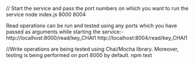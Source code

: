 
// Start the service and pass the port numbers on which you want to run the service
node index.js 8000 8004

Read operations can be run and tested using any ports which you have passed as arguments while starting the service:-
http://localhost:8000/read/key_CHAI1
http://localhost:8004/read/key_CHAI1



//Write operations are being tested using Chai/Mocha library. Moreover, testing is being performed on port 8000 by default.
npm test 

